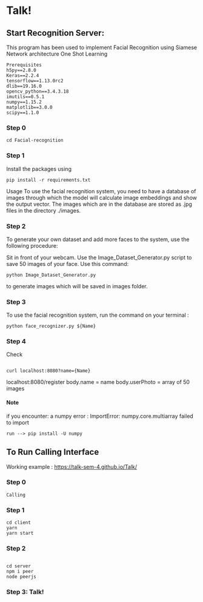 # Talk!


## Start Recognition Server:

This program has been used to implement Facial Recognition using Siamese Network architecture One Shot Learning
```
Prerequisites
h5py==2.8.0
Keras==2.2.4
tensorflow==1.13.0rc2
dlib==19.16.0
opencv_python==3.4.3.18
imutils==0.5.1
numpy==1.15.2
matplotlib==3.0.0
scipy==1.1.0
```
### Step 0
```
cd Facial-recognition
```
### Step 1 

Install the packages using 
```
pip install -r requirements.txt
```
Usage
To use the facial recognition system, you need to have a database of images through which the model will calculate image embeddings and show the output vector. The images which are in the database are stored as .jpg files in the directory ./images.

### Step 2
To generate your own dataset and add more faces to the system, use the following procedure:

Sit in front of your webcam. Use the Image_Dataset_Generator.py script to save 50 images of your face. Use this command: 
```
python Image_Dataset_Generator.py 
```
to generate images which will be saved in images folder.

### Step 3
To use the facial recognition system, run the command on your terminal :
```
python face_recognizer.py ${Name}
```

### Step 4

Check
```

curl localhost:8080?name={Name}
```

localhost:8080/register body.name = name body.userPhoto = array of 50 images

#### Note
if you encounter: a numpy error : ImportError: numpy.core.multiarray failed to import
```
run --> pip install -U numpy
```

## To Run Calling Interface

Working example : https://talk-sem-4.github.io/Talk/

### Step 0
```
Calling
```
### Step 1 
```
cd client
yarn
yarn start
```

### Step 2
```

cd server
npm i peer
node peerjs
```

### Step 3: Talk!

